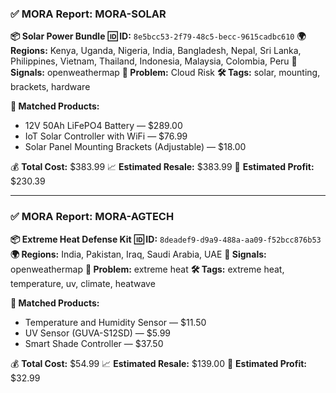 ### ✅ MORA Report: MORA-SOLAR

**📦 Solar Power Bundle**
**🆔 ID:** `8e5bcc53-2f79-48c5-becc-9615cadbc610`
**🌍 Regions:** Kenya, Uganda, Nigeria, India, Bangladesh, Nepal, Sri Lanka, Philippines, Vietnam, Thailand, Indonesia, Malaysia, Colombia, Peru
**📶 Signals:** openweathermap
**🌾 Problem:** Cloud Risk
**🛠️ Tags:** solar, mounting, brackets, hardware

**🧠 Matched Products:**
- 12V 50Ah LiFePO4 Battery — $289.00
- IoT Solar Controller with WiFi — $76.99
- Solar Panel Mounting Brackets (Adjustable) — $18.00

💰 **Total Cost:** $383.99
📈 **Estimated Resale:** $383.99
💸 **Estimated Profit:** $230.39

---

### ✅ MORA Report: MORA-AGTECH

**📦 Extreme Heat Defense Kit**
**🆔 ID:** `8deadef9-d9a9-488a-aa09-f52bcc876b53`
**🌍 Regions:** India, Pakistan, Iraq, Saudi Arabia, UAE
**📶 Signals:** openweathermap
**🌾 Problem:** extreme heat
**🛠️ Tags:** extreme heat, temperature, uv, climate, heatwave

**🧠 Matched Products:**
- Temperature and Humidity Sensor — $11.50
- UV Sensor (GUVA-S12SD) — $5.99
- Smart Shade Controller — $37.50

💰 **Total Cost:** $54.99
📈 **Estimated Resale:** $139.00
💸 **Estimated Profit:** $32.99